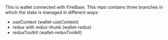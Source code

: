 This is wallet connected with FireBase. This repo contains three branches in which the state is managed in different ways:

- useContext (wallet-useContext)
- redux with redux-thunk (wallet-redux)
- reduxToolkit (wallet-reduxToolkit)